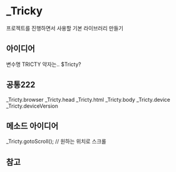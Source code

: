 # _Tricky
프로젝트를 진행하면서 사용할 기본 라이브러리 만들기

## 아이디어
변수명 TRICTY
약자는.. $Tricty?

## 공통222
_Tricty.browser
_Tricty.head
_Tricty.html
_Tricty.body
_Tricty.device
_Tricty.deviceVersion




## 메소드 아이디어
_Tricty.gotoScroll(); // 원하는 위치로 스크롤



## 참고

